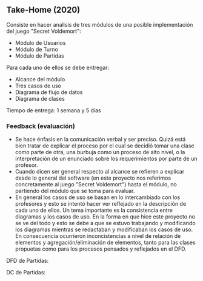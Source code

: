 ## Take-Home (2020)

Consiste en hacer analisis de tres módulos de una posible implementación del juego "Secret Voldemort":

* Módulo de Usuarios
* Módulo de Turno
* Módulo de Partidas

Para cada uno de ellos se debe entregar:

- Alcance del módulo
- Tres casos de uso
- Diagrama de flujo de datos
- Diagrama de clases

Tiempo de entrega: 1 semana y 5 días

### Feedback (evaluación)

* Se hace énfasis en la comunicación verbal y ser preciso. Quizá está bien tratar de explicar el proceso por el cual se decidió tomar una clase como parte de otra, una burbuja como un proceso de alto nivel, o la interpretación de un enunciado sobre los requerimientos por parte de un profesor.  
* Cuando dicen ser general respecto al alcance se refieren a explicar desde lo general del software (en este proyecto nos referimos concretamente al juego "Secret Voldemort") hasta el módulo, no partiendo del módulo que se toma para evaluar.  
* En general los casos de uso se basan en lo intercambiado con los profesores y esto se intentó hacer ver reflejado en la descripción de cada uno de ellos. Un tema importante es la consistencia entre diagramas y los casos de uso. En la forma en que hice este proyecto no se ve del todo y esto se debe a que se estuvo trabajando y modificando los diagramas mientras se redactaban y modificaban los casos de uso. En consecuencia ocurrieron inconcistencias a nivel de relación de elementos y agregación/eliminación de elementos, tanto para las clases propuetas como para los procesos pensados y reflejados en el DFD.  

DFD de Partidas: 

DC de Partidas:
